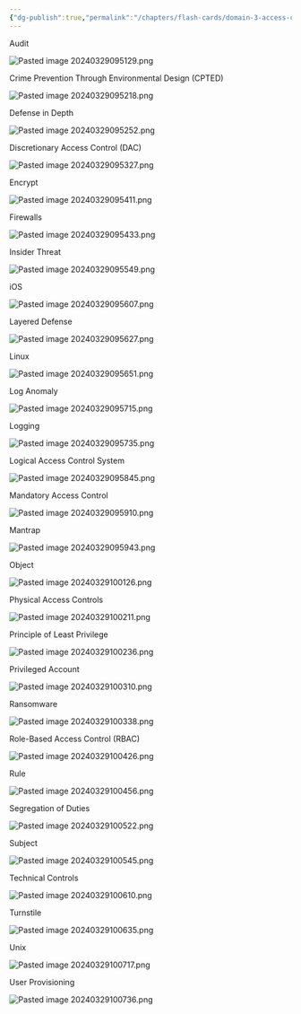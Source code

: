 ```yaml
---
{"dg-publish":true,"permalink":"/chapters/flash-cards/domain-3-access-control-concepts/6-3-flash-cards-domain-3-access-control-concepts/","noteIcon":""}
---
```



Audit

![Pasted image 20240329095129.png](/img/user/Pasted%20image%2020240329095129.png)

Crime Prevention Through Environmental Design (CPTED)

![Pasted image 20240329095218.png](/img/user/Pasted%20image%2020240329095218.png)

Defense in Depth

![Pasted image 20240329095252.png](/img/user/Pasted%20image%2020240329095252.png)

Discretionary Access Control (DAC)

![Pasted image 20240329095327.png](/img/user/Pasted%20image%2020240329095327.png)

Encrypt

![Pasted image 20240329095411.png](/img/user/Pasted%20image%2020240329095411.png)

Firewalls

![Pasted image 20240329095433.png](/img/user/Pasted%20image%2020240329095433.png)

Insider Threat

![Pasted image 20240329095549.png](/img/user/Pasted%20image%2020240329095549.png)

iOS

![Pasted image 20240329095607.png](/img/user/Pasted%20image%2020240329095607.png)

Layered Defense

![Pasted image 20240329095627.png](/img/user/Pasted%20image%2020240329095627.png)

Linux

![Pasted image 20240329095651.png](/img/user/Pasted%20image%2020240329095651.png)

Log Anomaly

![Pasted image 20240329095715.png](/img/user/Pasted%20image%2020240329095715.png)

Logging

![Pasted image 20240329095735.png](/img/user/Pasted%20image%2020240329095735.png)

Logical Access Control System

![Pasted image 20240329095845.png](/img/user/Pasted%20image%2020240329095845.png)

Mandatory Access Control

![Pasted image 20240329095910.png](/img/user/Pasted%20image%2020240329095910.png)

Mantrap

![Pasted image 20240329095943.png](/img/user/Pasted%20image%2020240329095943.png)

Object

![Pasted image 20240329100126.png](/img/user/Pasted%20image%2020240329100126.png)

Physical Access Controls

![Pasted image 20240329100211.png](/img/user/Pasted%20image%2020240329100211.png)

Principle of Least Privilege

![Pasted image 20240329100236.png](/img/user/Pasted%20image%2020240329100236.png)

Privileged Account

![Pasted image 20240329100310.png](/img/user/Pasted%20image%2020240329100310.png)

Ransomware

![Pasted image 20240329100338.png](/img/user/Pasted%20image%2020240329100338.png)

Role-Based Access Control (RBAC)

![Pasted image 20240329100426.png](/img/user/Pasted%20image%2020240329100426.png)

Rule

![Pasted image 20240329100456.png](/img/user/Pasted%20image%2020240329100456.png)

Segregation of Duties

![Pasted image 20240329100522.png](/img/user/Pasted%20image%2020240329100522.png)

Subject

![Pasted image 20240329100545.png](/img/user/Pasted%20image%2020240329100545.png)

Technical Controls

![Pasted image 20240329100610.png](/img/user/Pasted%20image%2020240329100610.png)

Turnstile

![Pasted image 20240329100635.png](/img/user/Pasted%20image%2020240329100635.png)

Unix

![Pasted image 20240329100717.png](/img/user/Pasted%20image%2020240329100717.png)

User Provisioning

![Pasted image 20240329100736.png](/img/user/Pasted%20image%2020240329100736.png)